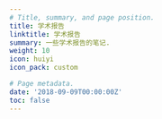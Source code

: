 ```yaml
---
# Title, summary, and page position.
title: 学术报告
linktitle: 学术报告
summary: 一些学术报告的笔记.
weight: 10
icon: huiyi
icon_pack: custom

# Page metadata.
date: '2018-09-09T00:00:00Z'
toc: false
---
```


